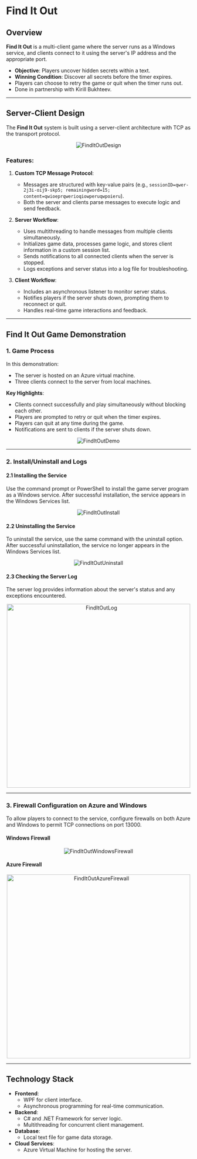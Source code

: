 # Find It Out

## Overview
**Find It Out** is a multi-client game where the server runs as a Windows service, and clients connect to it using the server's IP address and the appropriate port.

- **Objective**: Players uncover hidden secrets within a text.
- **Winning Condition**: Discover all secrets before the timer expires.
- Players can choose to retry the game or quit when the timer runs out.
- Done in partnership with Kirill Bukhteev.

---

## Server-Client Design

The **Find It Out** system is built using a server-client architecture with TCP as the transport protocol.
<div align="center">
  <img src="https://github.com/user-attachments/assets/4002061c-6101-4968-a50e-19e4a38cd3fc" alt="FindItOutDesign">
</div>

### Features:
1. **Custom TCP Message Protocol**:
   - Messages are structured with key-value pairs (e.g., `sessionID=qwer-2j3i-oij9-skp5; remainingword=15; content=qwioeprqwerioqiowperuqwpoieru`).
   - Both the server and clients parse messages to execute logic and send feedback.

2. **Server Workflow**:
   - Uses multithreading to handle messages from multiple clients simultaneously.
   - Initializes game data, processes game logic, and stores client information in a custom session list.
   - Sends notifications to all connected clients when the server is stopped.
   - Logs exceptions and server status into a log file for troubleshooting.

3. **Client Workflow**:
   - Includes an asynchronous listener to monitor server status.
   - Notifies players if the server shuts down, prompting them to reconnect or quit.
   - Handles real-time game interactions and feedback.
---

## Find It Out Game Demonstration

### 1. Game Process
In this demonstration:
- The server is hosted on an Azure virtual machine.
- Three clients connect to the server from local machines.

**Key Highlights**:
- Clients connect successfully and play simultaneously without blocking each other.
- Players are prompted to retry or quit when the timer expires.
- Players can quit at any time during the game.
- Notifications are sent to clients if the server shuts down.

<div align="center">
  <img src="https://github.com/Run-J/Find-It-Out/blob/master/FindItOutGameDemo/FindItOutDemo.gif" alt="FindItOutDemo">
</div>

---

### 2. Install/Uninstall and Logs

#### 2.1 Installing the Service
Use the command prompt or PowerShell to install the game server program as a Windows service. After successful installation, the service appears in the Windows Services list.

<div align="center">
  <img src="https://github.com/user-attachments/assets/08f2a367-b9c2-48cd-a5a7-667a06ad874b" alt="FindItOutInstall">
</div>

#### 2.2 Uninstalling the Service
To uninstall the service, use the same command with the uninstall option. After successful uninstallation, the service no longer appears in the Windows Services list.

<div align="center">
  <img src="https://github.com/user-attachments/assets/fd354b7d-bd74-4091-8894-f3ae52d24b78" alt="FindItOutUninstall">
</div>

#### 2.3 Checking the Server Log
The server log provides information about the server's status and any exceptions encountered.

<div align="center">
  <img src="https://github.com/user-attachments/assets/1d0c7be7-56b7-4604-848e-24e3e45607a8" alt="FindItOutLog" width="500">
</div>

---

### 3. Firewall Configuration on Azure and Windows
To allow players to connect to the service, configure firewalls on both Azure and Windows to permit TCP connections on port 13000.

#### Windows Firewall
<div align="center">
  <img src="https://github.com/user-attachments/assets/15a0ae08-c0c3-4b37-a13e-0b24bb636404" alt="FindItOutWindowsFirewall">
</div>

#### Azure Firewall
<div align="center">
  <img src="https://github.com/user-attachments/assets/4d233ccf-543b-428a-8316-5e50e78c42cb" alt="FindItOutAzureFirewall" width="500">
</div>

---

## Technology Stack

- **Frontend**:
  - WPF for client interface.
  - Asynchronous programming for real-time communication.
- **Backend**:
  - C# and .NET Framework for server logic.
  - Multithreading for concurrent client management.
- **Database**:
  - Local text file for game data storage.
- **Cloud Services**:
  - Azure Virtual Machine for hosting the server.
